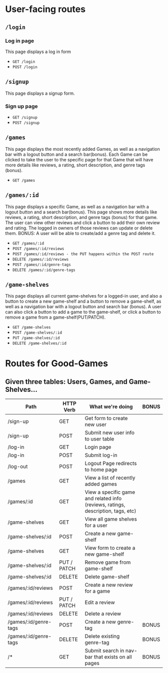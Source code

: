 # User-facing routes

## `/login`

### Log in page

This page displays a log in form

* `GET /login`
* `POST /login`

## `/signup`

This page displays a signup form.

### Sign up page

* `GET /signup`
* `POST /signup`

## `/games`

This page displays the most recently added Games, as well as a navigation bar with a logout button and a search bar(bonus).  Each Game can be clicked to take the user to the specific page for that Game that will have more details like reviews, a rating, short description, and genre tags (bonus).

* `GET /games`


## `/games/:id`

This page displays a specific Game, as well as a navigation bar with a logout button and a search bar(bonus).  This page shows more details like reviews, a rating, short description, and genre tags (bonus) for that game.  The user can view other reviews and click a button to add their own review and rating.  The logged in owners of those reviews can update or delete them.  BONUS: A user will be able to create/add a genre tag and delete it.

* `GET /games/:id`
* `POST /games/:id/reviews`
* `POST /games/:id/reviews - the PUT happens within the POST route`
* `DELETE /games/:id/reviews`
* `POST /games/:id/genre-tags`
* `DELETE /games/:id/genre-tags`


## `/game-shelves`

This page displays all current game-shelves for a logged-in user, and also a button to create a new game-shelf and a button to remove a game-shelf, as well as a navigation bar with a logout button and search bar (bonus).  A user can also click a button to add a game to the game-shelf, or click a button to remove a game from a game-shelf(PUT/PATCH).

* `GET /game-shelves`
* `POST /game-shelves/:id`
* `PUT /game-shelves/:id`
* `DELETE /game-shelves/:id`



#
# Routes for Good-Games
## Given three tables: Users, Games, and Game-Shelves...
| Path                        | HTTP Verb   | What we're doing                                                                 | BONUS |
| --------------------------- | ----------- | -------------------------------------------------------------------------------- | ----- |
| /sign-up                    | GET         | Get form to create new user                                                      |       |
| /sign-up                    | POST        | Submit new user info to user table                                               |       |
| /log-in                     | GET         | Login page                                                                       |       |
| /log-in                     | POST        | Submit log-in                                                                    |       |
| /log-out                    | POST        | Logout Page redirects to home page                                               |       |
| /games                      | GET         | View a list of recently added games                                              |       |
| /games/:id                  | GET         | View a specific game and related info (reviews, ratings, description, tags, etc) |       |
| /game-shelves               | GET         | View all game shelves for a user                                                 |       |
| /game-shelves/:id           | POST        | Create a new game-shelf                                                          |       |
| /game-shelves               | GET         | View form to create a new game-shelf                                             |       |
| /game-shelves/:id           | PUT / PATCH | Remove game from game-shelf                                                      |       |
| /game-shelves/:id           | DELETE      | Delete game-shelf                                                                |       |
| /games/:id/reviews          | POST        | Create a new review for a game                                                   |       |
| /games/:id/reviews          | PUT / PATCH | Edit a review                                                                    |       |
| /games/:id/reviews          | DELETE      | Delete a review                                                                  |       |
| /games/:id/genre-tags       | POST        | Create a new genre-tag                                                           | BONUS |
| /games/:id/genre-tags       | DELETE      | Delete existing genre-tag                                                        | BONUS |
| /\*                         | GET         | Submit search in nav-bar that exists on all pages                                | BONUS |
